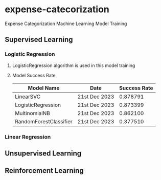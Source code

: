 # expense-catecorization

Expense Categorization Machine Learning Model Training

## Supervised Learning

### Logistic Regression
1. LogisticRegression algorithm is used in this model training
2. Model Success Rate

    Model Name|Date|Success Rate
    --|--|--
    LinearSVC|21st Dec 2023|0.878791
    LogisticRegression|21st Dec 2023|0.873399
    MultinomialNB|21st Dec 2023|0.862100
    RandomForestClassifier|21st Dec 2023|0.377510

### Linear Regression

## Unsupervised Learning

## Reinforcement Learning
